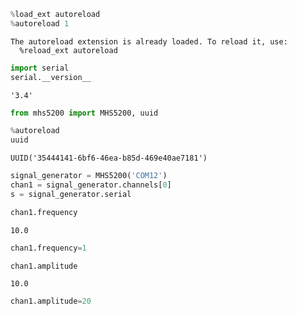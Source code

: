 ```python
%load_ext autoreload
%autoreload 1
```

    The autoreload extension is already loaded. To reload it, use:
      %reload_ext autoreload



```python
import serial
serial.__version__
```




    '3.4'




```python
from mhs5200 import MHS5200, uuid
```


```python
%autoreload
uuid
```




    UUID('35444141-6bf6-46ea-b85d-469e40ae7181')




```python
signal_generator = MHS5200('COM12')
chan1 = signal_generator.channels[0]
s = signal_generator.serial
```


```python
chan1.frequency
```




    10.0




```python
chan1.frequency=1
```


```python
chan1.amplitude
```




    10.0




```python
chan1.amplitude=20
```
